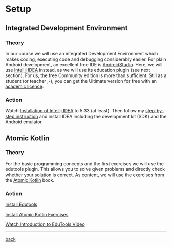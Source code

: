 # Setup
## Integrated Development Environment
### Theory

In our course we will use an integrated Development Environment which makes coding, executing code and debugging considerably easier. For plain Android development, an excellent free IDE is [AndroidStudio](https://developer.android.com/studio). Here, we will use [Intellij IDEA](https://www.jetbrains.com/idea/) instead, as we will use its education plugin (see next section). For us, the free Community edition is more than sufficient. Still as a student (or teacher ;-), you can get the Ultimate version for free with an [academic licence](https://www.jetbrains.com/community/education/#students). 

### Action
Watch [Installation of Intellij IDEA](https://www.youtube.com/watch?v=qnoVsB7uIcE&list=PLQkwcJG4YTCRSQikwhtoApYs9ij_Hc5Z9&index=2) to 5:33 (at least). Then follow my [step-by-step instruction](./installation_instructions.md) and install IDEA including the development kit (SDK) and the Android emulator.

## Atomic Kotlin
### Theory
For the basic programming concepts and the first exercises we will use the edutools plugin. This allows you to solve given problems and directly check whether your solution is correct. As content, we will use the exercises from the [Atomic Kotlin](https://www.atomickotlin.com/) book. 

### Action

[Install Edutools](https://plugins.jetbrains.com/plugin/10081-edutools/docs/install-edutools-plugin.html)

[Install Atomic Kotlin Exercises](https://plugins.jetbrains.com/plugin/10081-edutools/docs/learner-start-guide.html?section=Atomic%20Kotlin)

[Watch Introduction to EduTools Video](https://www.youtube.com/watch?v=AFitT7UVJ5Q)

---

[back](../)
